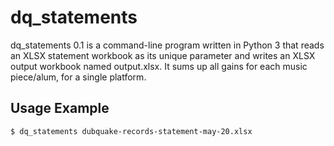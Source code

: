 # dq_statements

dq_statements 0.1 is a command-line program written in Python 3 that
reads an XLSX statement workbook as its unique parameter and writes an
XLSX output workbook named output.xlsx.  It sums up all gains for each
music piece/alum, for a single platform.

## Usage Example

`$ dq_statements dubquake-records-statement-may-20.xlsx`

